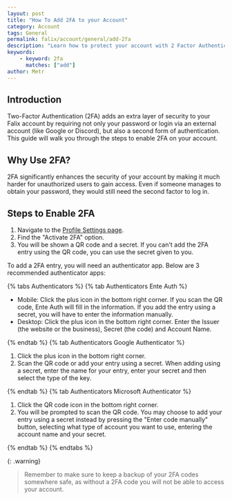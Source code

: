 ```yaml
---
layout: post
title: "How To Add 2FA to your Account"
category: Account
tags: General
permalink: falix/account/general/add-2fa
description: "Learn how to protect your account with 2 Factor Authentication."
keywords:
    - keyword: 2fa
      matches: ["add"]
author: Metr
---
```


## Introduction

Two-Factor Authentication (2FA) adds an extra layer of security to your Falix account by requiring not only your password or login via an external account (like Google or Discord), but also a second form of authentication. This guide will walk you through the steps to enable 2FA on your account.

## Why Use 2FA?

2FA significantly enhances the security of your account by making it much harder for unauthorized users to gain access. Even if someone manages to obtain your password, they would still need the second factor to log in.

## Steps to Enable 2FA

1. Navigate to the [Profile Settings page](https://client.falixnodes.net/profile/settings).
2. Find the "Activate 2FA" option.
3. You will be shown a QR code and a secret. If you can't add the 2FA entry using the QR code, you can use the secret given to you.

To add a 2FA entry, you will need an authenticator app. Below are 3 recommended authenticator apps:

{% tabs Authenticators %}
{% tab Authenticators Ente Auth %}

- Mobile: Click the plus icon in the bottom right corner. If you scan the QR code, Ente Auth will fill in the information. If you add the entry using a secret, you will have to enter the information manually.
- Desktop: Click the plus icon in the bottom right corner. Enter the Issuer (the website or the business), Secret (the code) and Account Name.

{% endtab %}
{% tab Authenticators Google Authenticator %}

1. Click the plus icon in the bottom right corner.
2. Scan the QR code or add your entry using a secret. When adding using a secret, enter the name for your entry, enter your secret and then select the type of the key.

{% endtab %}
{% tab Authenticators Microsoft Authenticator %}

1. Click the QR code icon in the bottom right corner.
2. You will be prompted to scan the QR code. You may choose to add your entry using a secret instead by pressing the "Enter code manually" button, selecting what type of account you want to use, entering the account name and your secret.

{% endtab %}
{% endtabs %}

{: .warning}

> Remember to make sure to keep a backup of your 2FA codes somewhere safe, as without a 2FA code you will not be able to access your account.
